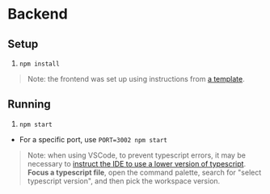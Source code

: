 # Backend

## Setup

1. `npm install`

> Note: the frontend was set up using instructions from [a template](https://www.electronforge.io/guides/framework-integration/react-with-typescript).

## Running

1. `npm start`
  - For a specific port, use `PORT=3002 npm start`

> Note: when using VSCode, to prevent typescript errors, it may be necessary to [instruct the IDE to use a lower version of typescript](https://stackoverflow.com/questions/50432556/cannot-use-jsx-unless-the-jsx-flag-is-provided). **Focus a typescript file**, open the command palette, search for "select typescript version", and then pick the workspace version.
